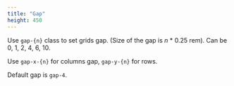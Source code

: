 ```yaml
---
title: "Gap"
height: 450
---
```


Use `gap-{n}` class to set grids gap. (Size of the gap is *n* * 0.25 rem).
Can be 0, 1, 2, 4, 6, 10.

Use `gap-x-{n}` for columns gap, `gap-y-{n}` for rows.

Default gap is `gap-4`.